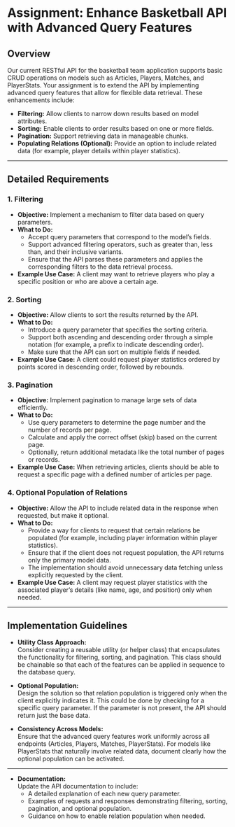 # Assignment: Enhance Basketball API with Advanced Query Features

## Overview

Our current RESTful API for the basketball team application supports basic CRUD operations on models such as Articles, Players, Matches, and PlayerStats. Your assignment is to extend the API by implementing advanced query features that allow for flexible data retrieval. These enhancements include:

- **Filtering:** Allow clients to narrow down results based on model attributes.
- **Sorting:** Enable clients to order results based on one or more fields.
- **Pagination:** Support retrieving data in manageable chunks.
- **Populating Relations (Optional):** Provide an option to include related data (for example, player details within player statistics).

---

## Detailed Requirements

### 1. Filtering

- **Objective:** Implement a mechanism to filter data based on query parameters.
- **What to Do:**
  - Accept query parameters that correspond to the model’s fields.
  - Support advanced filtering operators, such as greater than, less than, and their inclusive variants.
  - Ensure that the API parses these parameters and applies the corresponding filters to the data retrieval process.
- **Example Use Case:** A client may want to retrieve players who play a specific position or who are above a certain age.

### 2. Sorting

- **Objective:** Allow clients to sort the results returned by the API.
- **What to Do:**
  - Introduce a query parameter that specifies the sorting criteria.
  - Support both ascending and descending order through a simple notation (for example, a prefix to indicate descending order).
  - Make sure that the API can sort on multiple fields if needed.
- **Example Use Case:** A client could request player statistics ordered by points scored in descending order, followed by rebounds.

### 3. Pagination

- **Objective:** Implement pagination to manage large sets of data efficiently.
- **What to Do:**
  - Use query parameters to determine the page number and the number of records per page.
  - Calculate and apply the correct offset (skip) based on the current page.
  - Optionally, return additional metadata like the total number of pages or records.
- **Example Use Case:** When retrieving articles, clients should be able to request a specific page with a defined number of articles per page.

### 4. Optional Population of Relations

- **Objective:** Allow the API to include related data in the response when requested, but make it optional.
- **What to Do:**
  - Provide a way for clients to request that certain relations be populated (for example, including player information within player statistics).
  - Ensure that if the client does not request population, the API returns only the primary model data.
  - The implementation should avoid unnecessary data fetching unless explicitly requested by the client.
- **Example Use Case:** A client may request player statistics with the associated player’s details (like name, age, and position) only when needed.

---

## Implementation Guidelines

- **Utility Class Approach:**  
  Consider creating a reusable utility (or helper class) that encapsulates the functionality for filtering, sorting, and pagination. This class should be chainable so that each of the features can be applied in sequence to the database query.

- **Optional Population:**  
  Design the solution so that relation population is triggered only when the client explicitly indicates it. This could be done by checking for a specific query parameter. If the parameter is not present, the API should return just the base data.

- **Consistency Across Models:**  
  Ensure that the advanced query features work uniformly across all endpoints (Articles, Players, Matches, PlayerStats). For models like PlayerStats that naturally involve related data, document clearly how the optional population can be activated.

---

- **Documentation:**  
  Update the API documentation to include:
  - A detailed explanation of each new query parameter.
  - Examples of requests and responses demonstrating filtering, sorting, pagination, and optional population.
  - Guidance on how to enable relation population when needed.
